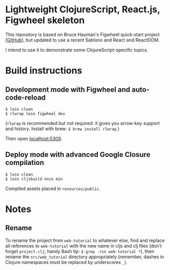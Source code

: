 # Lightweight ClojureScript, React.js, Figwheel skeleton

This repository is based on Bruce Hauman's Figwheel quick-start project [[GitHub](https://github.com/bhauman/lein-figwheel/wiki/Quick-Start)], but updated to use a recent Sablono and React and ReactDOM.

I intend to use it to demonstrate some ClojureScript-specific topics.

# Build instructions

## Development mode with Figwheel and auto-code-reload

```
$ lein clean
$ rlwrap lein figwheel dev
```

(`rlwrap` is recommended but not required: it gives you arrow-key support and history. Install with brew: `$ brew install rlwrap`.)

Then open [localhost:5309](http://localhost:5309).

## Deploy mode with advanced Google Closure compilation

```
$ lein clean
$ lein cljsbuild once min
```

Compiled assets placed in `resources/public`.

# Notes

## Rename
To rename the project from `web-tutorial` to whatever else, find and replace all references to `web-tutorial` with the new name in cljs and clj files (don't forget `project.clj`; handy Bash tip: `$ grep -rsn web-tutorial *`), then rename the `src/web_tutorial` directory appropriately (remember, dashes in Clojure namespaces must be replaced by underscores `_`).
